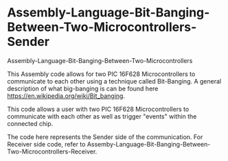 # Assembly-Language-Bit-Banging-Between-Two-Microcontrollers-Sender
Assembly-Language-Bit-Banging-Between-Two-Microcontrollers

This Assembly code allows for two PIC 16F628 Microcontrollers to communicate to each other using a technique called Bit-Banging. A general description of what big-banging is can be found here https://en.wikipedia.org/wiki/Bit_banging.

This code allows a user with two PIC 16F628 Microcontrollers to communicate with each other as well as trigger "events" within the connected chip.

The code here represents the Sender side of the communication. For Receiver side code, refer to Assemby-Language-Bit-Banging-Between-Two-Microcontrollers-Receiver.
